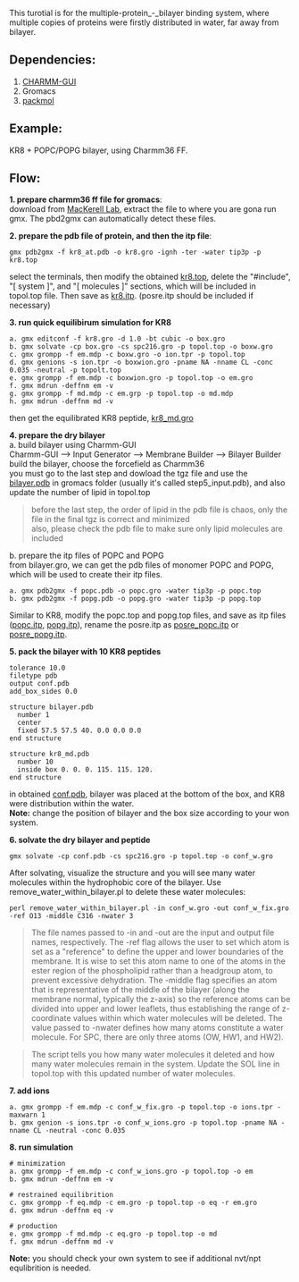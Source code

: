 This turotial is for the multiple-protein_-_bilayer binding system, where multiple copies of proteins were firstly distributed in water, far away from bilayer.

## Dependencies:   
1. [CHARMM-GUI](https://www.charmm-gui.org/)   
2. Gromacs   
3. [packmol](https://m3g.github.io/packmol/)   

## Example:
KR8 + POPC/POPG bilayer, using Charmm36 FF.   

## Flow:
**1. prepare charmm36 ff file for gromacs**:   
    download from [MacKerell Lab](https://mackerell.umaryland.edu/charmm_ff.html), extract the file to where you are gona run gmx. The pbd2gmx can automatically detect these files.      

**2. prepare the pdb file of protein, and then the itp file**:   
```
gmx pdb2gmx -f kr8_at.pdb -o kr8.gro -ignh -ter -water tip3p -p kr8.top   
```
select the terminals, then modify the obtained [kr8.top](./examples/kr8.top), delete the "#include", "[ system ]", and "[ molecules ]" sections, which will be included in topol.top file. Then save as [kr8.itp](./examples/kr8.itp). (posre.itp should be included if necessary)  

**3. run quick equilibirum simulation for KR8**   
```
a. gmx editconf -f kr8.gro -d 1.0 -bt cubic -o box.gro   
b. gmx solvate -cp box.gro -cs spc216.gro -p topol.top -o boxw.gro    
c. gmx grompp -f em.mdp -c boxw.gro -o ion.tpr -p topol.top   
d. gmx genions -s ion.tpr -o boxwion.gro -pname NA -nname CL -conc 0.035 -neutral -p topolt.top   
e. gmx grompp -f em.mdp -c boxwion.gro -p topol.top -o em.gro   
f. gmx mdrun -deffnm em -v   
g. gmx grompp -f md.mdp -c em.grp -p topol.top -o md.mdp    
h. gmx mdrun -deffnm md -v    
```
then get the equilibrated KR8 peptide, [kr8_md.gro](./examples/kr8_md.gro)   

**4. prepare the dry bilayer**   
a. build bilayer using Charmm-GUI   
Charmm-GUI --> Input Generator --> Membrane Builder --> Bilayer Builder   
build the bilayer, choose the forcefield as Charmm36    
you must go to the last step and dowload the tgz file and use the [bilayer.pdb](./examples/bilayer.pdb) in gromacs folder (usually it's called step5_input.pdb), and also update the number of lipid in topol.top   
>before the last step, the order of lipid in the pdb file is chaos, only the file in the final tgz is correct and minimized   
also, please check the pdb file to make sure only lipid molecules are included   
   
b. prepare the itp files of POPC and POPG   
from bilayer.gro, we can get the pdb files of monomer POPC and POPG, which will be used to create their itp files.   
```
a. gmx pdb2gmx -f popc.pdb -o popc.gro -water tip3p -p popc.top   
b. gmx pdb2gmx -f popg.pdb -o popg.gro -water tip3p -p popg.top
```
Similar to KR8, modify the popc.top and popg.top files, and save as itp files ([popc.itp](./examples/popc.itp), [popg.itp](./examples/popg.itp)), rename the posre.itp as [posre_popc.itp](./examples/posre_popc.itp) or [posre_popg.itp](./examples/posre_popg.itp).   

**5. pack the bilayer with 10 KR8 peptides**   
```
tolerance 10.0
filetype pdb
output conf.pdb
add_box_sides 0.0

structure bilayer.pdb
  number 1
  center
  fixed 57.5 57.5 40. 0.0 0.0 0.0
end structure

structure kr8_md.pdb
  number 10
  inside box 0. 0. 0. 115. 115. 120.
end structure
```
in obtained [conf.pdb](./examples/conf.pdb), bilayer was placed at the bottom of the box, and KR8 were distribution within the water.   
**Note:** change the position of bilayer and the box size according to your won system.   

**6. solvate the dry bilayer and peptide**   
```
gmx solvate -cp conf.pdb -cs spc216.gro -p topol.top -o conf_w.gro
```
After solvating, visualize the structure and you will see many water molecules within the hydrophobic core of the bilayer. Use remove_water_within_bilayer.pl to delete these water molecules:   
```
perl remove_water_within_bilayer.pl -in conf_w.gro -out conf_w_fix.gro -ref O13 -middle C316 -nwater 3
```
>The file names passed to -in and -out are the input and output file names, respectively. The -ref flag allows the user to set which atom is set as a "reference" to define the upper and lower boundaries of the membrane. It is wise to set this atom name to one of the atoms in the ester region of the phospholipid rather than a headgroup atom, to prevent excessive dehydration. The -middle flag specifies an atom that is representative of the middle of the bilayer (along the membrane normal, typically the z-axis) so the reference atoms can be divided into upper and lower leaflets, thus establishing the range of z-coordinate values within which water molecules will be deleted. The value passed to -nwater defines how many atoms constitute a water molecule. For SPC, there are only three atoms (OW, HW1, and HW2).

>The script tells you how many water molecules it deleted and how many water molecules remain in the system. Update the SOL line in topol.top with this updated number of water molecules.

**7. add ions**   
```
a. gmx grompp -f em.mdp -c conf_w_fix.gro -p topol.top -o ions.tpr -maxwarn 1
b. gmx genion -s ions.tpr -o conf_w_ions.gro -p topol.top -pname NA -nname CL -neutral -conc 0.035
```

**8. run simulation**   
```
# minimization
a. gmx grompp -f em.mdp -c conf_w_ions.gro -p topol.top -o em
b. gmx mdrun -deffnm em -v

# restrained equilibrition
c. gmx grompp -f eq.mdp -c em.gro -p topol.top -o eq -r em.gro
d. gmx mdrun -deffnm eq -v

# production
e. gmx grompp -f md.mdp -c eq.gro -p topol.top -o md
f. gmx mdrun -deffnm md -v
```
**Note:** you should check your own system to see if additional nvt/npt equlibrition is needed.   